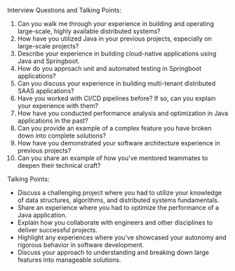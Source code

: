 Interview Questions and Talking Points:

1. Can you walk me through your experience in building and operating large-scale, highly available distributed systems?
2. How have you utilized Java in your previous projects, especially on large-scale projects?
3. Describe your experience in building cloud-native applications using Java and Springboot.
4. How do you approach unit and automated testing in Springboot applications?
5. Can you discuss your experience in building multi-tenant distributed SAAS applications?
6. Have you worked with CI/CD pipelines before? If so, can you explain your experience with them?
7. How have you conducted performance analysis and optimization in Java applications in the past?
8. Can you provide an example of a complex feature you have broken down into complete solutions?
9. How have you demonstrated your software architecture experience in previous projects?
10. Can you share an example of how you've mentored teammates to deepen their technical craft?

Talking Points:
- Discuss a challenging project where you had to utilize your knowledge of data structures, algorithms, and distributed systems fundamentals.
- Share an experience where you had to optimize the performance of a Java application.
- Explain how you collaborate with engineers and other disciplines to deliver successful projects.
- Highlight any experiences where you've showcased your autonomy and rigorous behavior in software development.
- Discuss your approach to understanding and breaking down large features into manageable solutions.